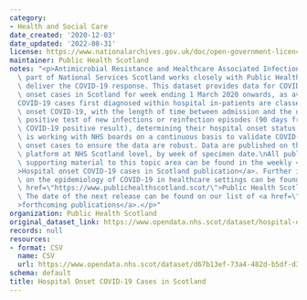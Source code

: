 ```yaml
---
category:
- Health and Social Care
date_created: '2020-12-03'
date_updated: '2022-08-31'
license: https://www.nationalarchives.gov.uk/doc/open-government-licence/version/3/
maintainer: Public Health Scotland
notes: "<p>Antimicrobial Resistance and Healthcare Associated Infection (ARHAI) Scotland,\
  \ part of National Services Scotland works closely with Public Health Scotland to\
  \ deliver the COVID-19 response. This dataset provides data for COVID-19 hospital\
  \ onset cases in Scotland for week ending 1 March 2020 onwards, as available.\n\
  COVID-19 cases first diagnosed within hospital in-patients are classed as hospital\
  \ onset COVID-19, with the length of time between admission and the date of first\
  \ positive test of new infections or reinfection episodes (90 days from previous\
  \ COVID-19 positive result), determining their hospital onset status. \nARHAI Scotland\
  \ is working with NHS boards on a continuous basis to validate COVID-19 hospital\
  \ onset cases to ensure the data are robust. Data are published on the Open Data\
  \ platform at NHS Scotland level, by week of specimen date.\nAll publications and\
  \ supporting material to this topic area can be found in the weekly <a href=\"https://publichealthscotland.scot/publications/hospital-onset-covid-19-cases-in-scotland/\"\
  >Hospital onset COVID-19 cases in Scotland publication</a>. Further information\
  \ on the epidemiology of COVID-19 in healthcare settings can be found on the <a\
  \ href=\"https://www.publichealthscotland.scot/\">Public Health Scotland website</a>.\
  \ The date of the next release can be found on our list of <a href=\"https://publichealthscotland.scot/publications/forthcoming-publications/\"\
  >forthcoming publications</a>.</p>"
organization: Public Health Scotland
original_dataset_link: https://www.opendata.nhs.scot/dataset/hospital-onset-covid-19-cases-in-scotland
records: null
resources:
- format: CSV
  name: CSV
  url: https://www.opendata.nhs.scot/dataset/d67b13ef-73a4-482d-b5df-d39d777540fd/resource/5acbccb1-e9d6-4ab2-a7ac-f3e4d378e7ec/download/hospitalonsetcovid_opendata.csv
schema: default
title: Hospital Onset COVID-19 Cases in Scotland
---
```

